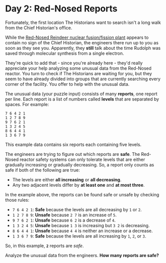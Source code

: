 # Day 2: Red-Nosed Reports

Fortunately, the first location The Historians want to search isn't a long walk
from the Chief Historian's office.

While the [Red-Nosed Reindeer nuclear fusion/fission plant][2015_day19] appears
to contain no sign of the Chief Historian, the engineers there run up to you as
soon as they see you.
Apparently, they **still** talk about the time Rudolph was saved through
molecular synthesis from a single electron.

They're quick to add that - since you're already here - they'd really appreciate
your help analyzing some unusual data from the Red-Nosed reactor.
You turn to check if The Historians are waiting for you, but they seem to have
already divided into groups that are currently searching every corner of the
facility.
You offer to help with the unusual data.

The unusual data (your puzzle input) consists of many **reports**, one report
per line. Each report is a list of numbers called **levels** that are separated
by spaces. For example:

    7 6 4 2 1
    1 2 7 8 9
    9 7 6 2 1
    1 3 2 4 5
    8 6 4 4 1
    1 3 6 7 9

This example data contains six reports each containing five levels.

The engineers are trying to figure out which reports are **safe**.
The Red-Nosed reactor safety systems can only tolerate levels that are either
gradually increasing or gradually decreasing.
So, a report only counts as safe if both of the following are true:

- The levels are either **all increasing** or **all decreasing**.
- Any two adjacent levels differ by **at least one** and **at most three**.

In the example above, the reports can be found safe or unsafe by checking those rules:

- `7 6 4 2 1`: **Safe** because the levels are all decreasing by `1` or `2`.
- `1 2 7 8 9`: **Unsafe** because `2 7` is an increase of `5`.
- `9 7 6 2 1`: **Unsafe** because `6 2` is a decrease of `4`.
- `1 3 2 4 5`: **Unsafe** because `1 3` is increasing but `3 2` is decreasing.
- `8 6 4 4 1`: **Unsafe** because `4 4` is neither an increase or a decrease.
- `1 3 6 7 9`: **Safe** because the levels are all increasing by `1`, `2`, or `3`.

So, in this example, **`2`** reports are *safe*.

Analyze the unusual data from the engineers.
**How many reports are safe?**

[2015_day19]: https://adventofcode.com/2015/day/19
